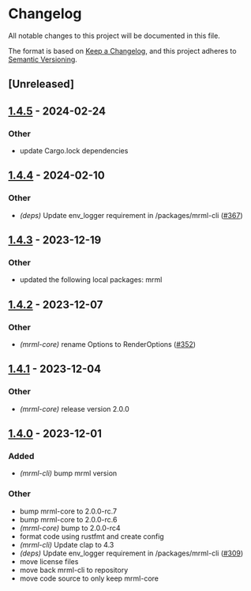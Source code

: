 # Changelog
All notable changes to this project will be documented in this file.

The format is based on [Keep a Changelog](https://keepachangelog.com/en/1.0.0/),
and this project adheres to [Semantic Versioning](https://semver.org/spec/v2.0.0.html).

## [Unreleased]

## [1.4.5](https://github.com/jdrouet/mrml/compare/mrml-cli-v1.4.4...mrml-cli-v1.4.5) - 2024-02-24

### Other
- update Cargo.lock dependencies

## [1.4.4](https://github.com/jdrouet/mrml/compare/mrml-cli-v1.4.3...mrml-cli-v1.4.4) - 2024-02-10

### Other
- *(deps)* Update env_logger requirement in /packages/mrml-cli ([#367](https://github.com/jdrouet/mrml/pull/367))

## [1.4.3](https://github.com/jdrouet/mrml/compare/mrml-cli-v1.4.2...mrml-cli-v1.4.3) - 2023-12-19

### Other
- updated the following local packages: mrml

## [1.4.2](https://github.com/jdrouet/mrml/compare/mrml-cli-v1.4.1...mrml-cli-v1.4.2) - 2023-12-07

### Other
- *(mrml-core)* rename Options to RenderOptions ([#352](https://github.com/jdrouet/mrml/pull/352))

## [1.4.1](https://github.com/jdrouet/mrml/compare/mrml-cli-v1.4.0...mrml-cli-v1.4.1) - 2023-12-04

### Other
- *(mrml-core)* release version 2.0.0

## [1.4.0](https://github.com/jdrouet/mrml/compare/mrml-cli-v1.3.3...mrml-cli-v1.4.0) - 2023-12-01

### Added
- *(mrml-cli)* bump mrml version

### Other
- bump mrml-core to 2.0.0-rc.7
- bump mrml-core to 2.0.0-rc.6
- *(mrml-core)* bump to 2.0.0-rc4
- format code using rustfmt and create config
- *(mrml-cli)* Update clap to 4.3
- *(deps)* Update env_logger requirement in /packages/mrml-cli ([#309](https://github.com/jdrouet/mrml/pull/309))
- move license files
- move back mrml-cli to repository
- move code source to only keep mrml-core

